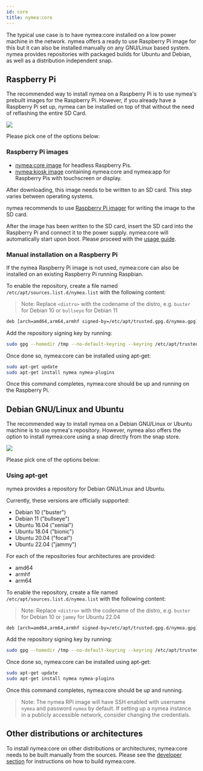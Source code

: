 ```yaml
---
id: core
title: nymea:core
---
```


The typical use case is to have nymea:core installed on a low power machine in the network. nymea offers a ready to use
Raspberry Pi image for this but it can also be installed manually on any GNU/Linux based system. nymea provides repositories with
packaged builds for Ubuntu and Debian, as well as a distribution independent snap.

## Raspberry Pi

The recommended way to install nymea on a Raspberry Pi is to use nymea's prebuilt images for the Raspberry Pi. However, if you already have
a Raspberry Pi set up, nymea can be installed on top of that without the need of reflashing the entire SD Card.

![](/img/touch-screen-and-pi-love.png)

Please pick one of the options below:


### Raspberry Pi images

* [nymea:core image](https://downloads.nymea.io/images/raspberrypi/nymea-core-image-raspios-bullseye-latest.zip) for headless Raspberry Pis.
* [nymea:kiosk image](https://downloads.nymea.io/images/raspberrypi/nymea-kiosk-image-raspios-bullseye-latest.zip) containing nymea:core and nymea:app for Raspberry Pis with touchscreen or display.

After downloading, this image needs to be written to an SD card. This step varies between operating systems.

nymea recommends to use [Raspberry Pi imager](https://www.raspberrypi.com/software/) for writing the image to the SD card.

After the image has been written to the SD card, insert the SD card into the Raspberry Pi and connect it to the power supply. nymea:core
will automatically start upon boot. Please proceed with the [usage guide](/documentation/users/usage/first-steps).

### Manual installation on a Raspberry Pi

If the nymea Raspberry Pi image is not used, nymea:core can also be installed on an existing Raspberry Pi running Raspbian.

To enable the repository, create a file named `/etc/apt/sources.list.d/nymea.list` with the following content:

> Note: Replace `<distro>` with the codename of the distro, e.g. `buster` for Debian 10 or `bullseye` for Debian 11

```bash
deb [arch=amd64,arm64,armhf signed-by=/etc/apt/trusted.gpg.d/nymea.gpg] http://repository.nymea.io <distro> rpi
```

Add the repository signing key by running:

```bash
sudo gpg --homedir /tmp --no-default-keyring --keyring /etc/apt/trusted.gpg.d/nymea.gpg --keyserver keyserver.ubuntu.com --recv-keys A1A19ED6
```

Once done so, nymea:core can be installed using apt-get:

```bash
sudo apt-get update
sudo apt-get install nymea nymea-plugins
```

Once this command completes, nymea:core should be up and running on the Raspberry Pi.

## Debian GNU/Linux and Ubuntu

The recommended way to install nymea on a Debian GNU/Linux or Ubuntu machine is to use nymea's repository. However, nymea also
offers the option to install nymea:core using a snap directly from the snap store.

![](/img/nymea-ubuntu.svg)

Please pick one of the options below:

### Using apt-get

nymea provides a repository for Debian GNU/Linux and Ubuntu.

Currently, these versions are officially supported:

* Debian 10 ("buster")
* Debian 11 ("bullseye")
* Ubuntu 16.04 ("xenial")
* Ubuntu 18.04 ("bionic")
* Ubuntu 20.04 ("focal")
* Ubuntu 22.04 ("jammy")

For each of the repositories four architectures are provided:

* amd64
* armhf
* arm64

To enable the repository, create a file named `/etc/apt/sources.list.d/nymea.list` with the following content:

> Note: Replace `<distro>` with the codename of the distro, e.g. `buster` for Debian 10 or `jammy` for Ubuntu 22.04

```bash
deb [arch=amd64,arm64,armhf signed-by=/etc/apt/trusted.gpg.d/nymea.gpg] http://repository.nymea.io <distro> main
```

Add the repository signing key by running:

```bash
sudo gpg --homedir /tmp --no-default-keyring --keyring /etc/apt/trusted.gpg.d/nymea.gpg --keyserver keyserver.ubuntu.com --recv-keys A1A19ED6
```

Once done so, nymea:core can be installed using apt-get:

```bash
sudo apt-get update
sudo apt-get install nymea nymea-plugins
```

Once this command completes, nymea:core should be up and running.

> Note: The nymea RPi image will have SSH enabled with username `nymea` and password `nymea` by default. If setting up a nymea instance in a publicly accessible network, consider changing the credentials.

## Other distributions or architectures

To install nymea:core on other distributions or architectures, nymea:core needs to be built manually from the sources.
Please see the [developer section](/documentation/developers/build-nymea) for instructions on how to build nymea:core.

